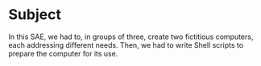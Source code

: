 
# Subject
In this SAE, we had to, in groups of three, create two fictitious computers, each addressing different needs. Then, we had to write Shell scripts to prepare the computer for its use.
